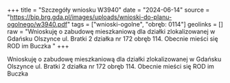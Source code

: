 +++
title = "Szczegóły wniosku W3940"
date = "2024-06-14"
source = "https://bip.brg.gda.pl/images/uploads/wnioski-do-planu-ogolnego/w3940.pdf"
tags = ["wnioski-ogolne", "obręb: 0114"]
geolinks = []
raw = "Wnioskuję o zabudowę mieszkaniową dla działki zlokalizowanej w Gdańsku Olszynce ul. Bratki 2 działka nr 172 obręb 114. Obecnie mieści się ROD im Buczka "
+++

Wnioskuję o zabudowę mieszkaniową dla działki zlokalizowanej w Gdańsku Olszynce ul. Bratki 2 działka nr
172 obręb 114. Obecnie mieści się ROD im Buczka



